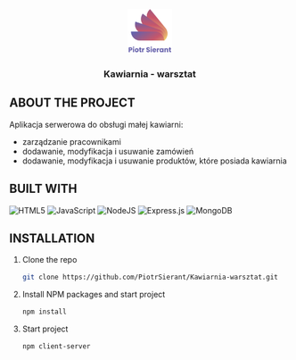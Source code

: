 <div align="center">
    <img src="https://github.com/PiotrSierant/portfolioWeb/blob/master/public/images/logo_darkblue.svg" alt="Logo" width="80" height="80">
    
<h3 align="center">Kawiarnia - warsztat</h3>

</div>

## ABOUT THE PROJECT

Aplikacja serwerowa do obsługi małej kawiarni:

- zarządzanie pracownikami
- dodawanie, modyfikacja i usuwanie zamówień
- dodawanie, modyfikacja i usuwanie produktów, które posiada kawiarnia

## BUILT WITH

![HTML5](https://img.shields.io/badge/html5-%23E34F26.svg?style=for-the-badge&logo=html5&logoColor=white)
![JavaScript](https://img.shields.io/badge/javascript-%23323330.svg?style=for-the-badge&logo=javascript&logoColor=%23F7DF1E)
![NodeJS](https://img.shields.io/badge/node.js-6DA55F?style=for-the-badge&logo=node.js&logoColor=white)
![Express.js](https://img.shields.io/badge/express.js-%23404d59.svg?style=for-the-badge&logo=express&logoColor=%2361DAFB)
![MongoDB](https://img.shields.io/badge/MongoDB-%234ea94b.svg?style=for-the-badge&logo=mongodb&logoColor=white)

## INSTALLATION

1. Clone the repo
   ```sh
   git clone https://github.com/PiotrSierant/Kawiarnia-warsztat.git
   ```
2. Install NPM packages and start project

   ```sh
   npm install
   ```

3. Start project
   ```sh
   npm client-server
   ```

